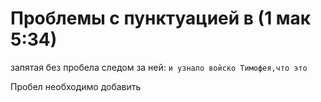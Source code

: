 # Проблемы с пунктуацией в (1 мак 5:34)


запятая без пробела следом за ней:
`и узнало войско Тимофея,что это`

Пробел необходимо добавить
